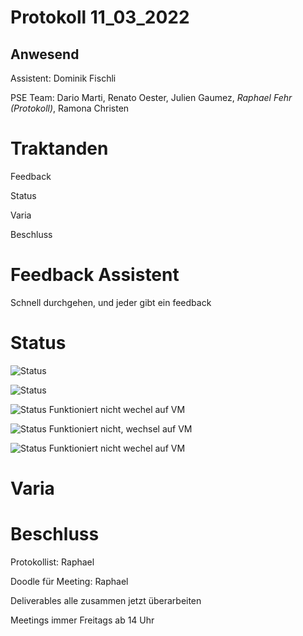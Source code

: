 # Protokoll 11_03_2022
## Anwesend 
Assistent: Dominik Fischli

PSE Team: Dario Marti, Renato Oester, Julien Gaumez, *Raphael Fehr (Protokoll)*, Ramona Christen

# Traktanden

Feedback 

Status

Varia 

Beschluss

# Feedback Assistent

Schnell durchgehen, und jeder gibt ein feedback


# Status
![Status](https://img.shields.io/badge/Ramona_Christen-Status-green)

![Status](https://img.shields.io/badge/Dario_Marti-Status-green)

![Status](https://img.shields.io/badge/Renat_Oester-Status-red)
Funktioniert nicht wechel auf VM 

![Status](https://img.shields.io/badge/Julien_Gaumez-Status-orange)
Funktioniert nicht, wechsel auf VM

![Status](https://img.shields.io/badge/Raphael_Fehr-Status-red)
Funktioniert nicht wechel auf VM 

# Varia 


# Beschluss 
Protokollist: Raphael 

Doodle für Meeting: Raphael 

Deliverables alle zusammen jetzt überarbeiten 

Meetings immer Freitags ab 14 Uhr

